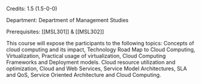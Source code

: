 Credits: 1.5 (1.5-0-0)

Department: Department of Management Studies

Prerequisites: [[MSL301]] & [[MSL302]]

This course will expose the participants to the following topics: Concepts of cloud computing and its impact, Technology Road Map to Cloud Computing, Virtualization, Practical usage of virtualization, Cloud Computing Frameworks and Deployment models. Cloud resource utilization and optimization, Cloud and Web Services, Service Model Architectures, SLA and QoS, Service Oriented Architecture and Cloud Computing.